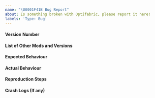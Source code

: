 ```yaml
---
name: "\U0001F41B Bug Report"
about: Is something broken with Optifabric, please report it here!
labels: 'Type: Bug'
---
```


<!-- Before reporting an issue with optifabric, please ensure you are using the latest version of OptiFabric --->
<!-- If a mod is incompatible, please use the Incompatible Mods issue creator -->
<!-- If Optifabric is crashing your game, please use the Bug Report issue creator -->
<!-- If you require support, please use the Generic Support issue creator -->
<!-- If certain shaders are not working with OptiFabric, please use the Shaders Issues issue creator -->

#### Version Number
<!-- What Version of OptiFabric are you using -->

#### List of Other Mods and Versions
<!-- What Other Mods are you using? What versions are they? -->

#### Expected Behaviour
<!-- What behaviour do you expect -->

#### Actual Behaviour
<!-- What Actually went wrong -->

#### Reproduction Steps
<!-- Step by step what caused the issue -->

#### Crash Logs (If any)
<!-- Is it Crashing your game? Please attach your logs! -->

